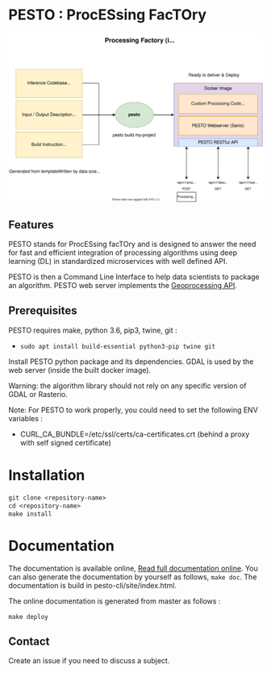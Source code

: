 # PESTO : ProcESsing FacTOry

![](./pesto-cli/docs/img/pesto.svg)


## Features

PESTO stands for ProcESsing facTOry and is designed to answer the need for fast and efficient integration of processing algorithms using deep learning (DL) in standardized microservices with well defined API.

PESTO is then a Command Line Interface to help data scientists to package an algorithm.
PESTO web server implements the [Geoprocessing API](https://github.com/AirbusDefenceAndSpace/geoprocessing-api).


## Prerequisites

PESTO requires make, python 3.6, pip3, twine, git :

* `sudo apt install build-essential python3-pip twine git`

Install PESTO python package and its dependencies.
GDAL is used by the web server (inside the built docker image).

Warning: the algorithm library should not rely on any specific version of GDAL or Rasterio.

Note: For PESTO to work properly, you could need to set the following ENV variables :
- CURL_CA_BUNDLE=/etc/ssl/certs/ca-certificates.crt (behind a proxy with self signed certificate)


# Installation

```
git clone <repository-name>
cd <repository-name>
make install
```

# Documentation

The documentation is available online, [Read full documentation online](https://airbusdefenceandspace.github.io/pesto). You can also generate the documentation by yourself as follows, `make doc`. The documentation is build in pesto-cli/site/index.html.

The online documentation is generated from master as follows :

```
make deploy
```

## Contact

Create an issue if you need to discuss a subject. 
